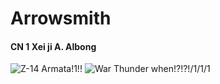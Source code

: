 # Arrowsmith
#### CN 1  **Xei ji  A. Albong**
![Z-14 Armata!1!!](https://m.media-amazon.com/images/I/61fyM7Cb+rL.jpg)
![War Thunder when!?!?!/1/1/1](https://upload.wikimedia.org/wikipedia/commons/thumb/9/9e/VDayRehearsal05052016-28.jpg/1200px-VDayRehearsal05052016-28.jpg)
